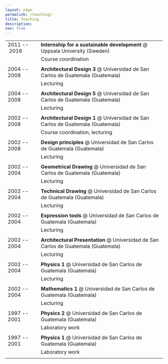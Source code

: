 ```yaml
---
layout: page
permalink: /teaching/
title: Teaching
description:
nav: true
---
```


| | |
|-|-|
| 2011&nbsp;--&nbsp;2016&nbsp;&nbsp; | **Internship for a sustainable development** @ Uppsala University (Sweden) |
| | Course coordination |
| | |
| 2004 -- 2008 | **Architectural Design 3** @ Universidad de San Carlos de Guatemala (Guatemala) |
| | Lecturing |
| | |
| 2004 -- 2008 | **Architectural Design 5** @ Universidad de San Carlos de Guatemala (Guatemala) |
| | Lecturing |
| | |
| 2002 -- 2008 | **Architectural Design 1** @ Universidad de San Carlos de Guatemala (Guatemala) |
| | Course coordination,  lecturing |
| | |
| 2002 -- 2008 | **Design principles** @ Universidad de San Carlos de Guatemala (Guatemala) |
| | Lecturing |
| | |
| 2002 -- 2004 | **Geometrical Drawing** @ Universidad de San Carlos de Guatemala (Guatemala) |
| | Lecturing |
| | |
| 2002 -- 2004 | **Technical Drawing** @ Universidad de San Carlos de Guatemala (Guatemala) |
| | Lecturing |
| | |
| 2002 -- 2004 | **Expression tools** @ Universidad de San Carlos de Guatemala (Guatemala) |
| | Lecturing |
| | |
| 2002 -- 2004 | **Architectural Presentation** @ Universidad de San Carlos de Guatemala (Guatemala) |
| | Lecturing |
| | |
| 2002 -- 2004 | **Physics 1** @ Universidad de San Carlos de Guatemala (Guatemala) |
| | Lecturing |
| | |
| 2002 -- 2004 | **Mathematics 1** @ Universidad de San Carlos de Guatemala (Guatemala) |
| | Lecturing |
| | |
| 1997 -- 2001 | **Physics 2** @ Universidad de San Carlos de Guatemala (Guatemala) |
| | Laboratory work |
| | |
| 1997 -- 2001 | **Physics 1** @ Universidad de San Carlos de Guatemala (Guatemala) |
| | Laboratory work |
| | |
